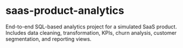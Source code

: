 # saas-product-analytics
End-to-end SQL-based analytics project for a simulated SaaS product. Includes data cleaning, transformation, KPIs, churn analysis, customer segmentation, and reporting views.
